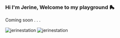### Hi I'm Jerine, Welcome to my playground 🛼
Coming soon . . .


<img align="center" src="https://github-readme-stats.vercel.app/api?username=jerinestation&show_icons=true&locale=en&count_private=true" alt="jerinestation" /> 
<img align="center" src="https://github-readme-stats.vercel.app/api/top-langs?username=jerinestation&show_icons=true&locale=en&layout=compact&langs_count=8" alt="jerinestation" />
<!--
**Itsjerine/Itsjerine** is a ✨ _special_ ✨ repository because its `README.md` (this file) appears on your GitHub profile.

Here are some ideas to get you started:

- 🔭 I’m currently working on ...
- 🌱 I’m currently learning ...
- 👯 I’m looking to collaborate on ...
- 🤔 I’m looking for help with ...
- 💬 Ask me about ...
- 📫 How to reach me: ...
- 😄 Pronouns: ...
- ⚡ Fun fact: ...
-->
